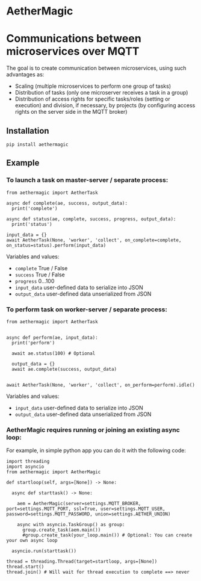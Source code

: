 # AetherMagic 
# Communications between microservices over MQTT

The goal is to create communication between microservices, using such advantages as:

- Scaling (multiple microservices to perform one group of tasks)
- Distribution of tasks (only one microserver receives a task in a group)
- Distribution of access rights for specific tasks/roles (setting or execution) and division, if necessary, by projects (by configuring access rights on the server side in the MQTT broker)


## Installation

`pip install aethermagic`


## Example

### To launch a task on master-server / separate process:

```
from aethermagic import AetherTask

async def complete(ae, success, output_data):
  print('complete')

async def status(ae, complete, success, progress, output_data):
  print('status')

input_data = {}
await AetherTask(None, 'worker', 'collect', on_complete=complete, on_status=status).perform(input_data)

```

Variables and values:
- `complete` True / False
- `success` True / False
- `progress` 0...100
- `input_data` user-defined data to serialize into JSON
- `output_data` user-defined data unserialized from JSON
  


### To perform task on worker-server / separate process:


```
from aethermagic import AetherTask


async def perform(ae, input_data):
  print('perform')

  await ae.status(100) # Optional

  output_data = {}
  await ae.complete(success, output_data)
  

await AetherTask(None, 'worker', 'collect', on_perform=perform).idle()

```


Variables and values:
- `input_data` user-defined data to serialize into JSON
- `output_data` user-defined data unserialized from JSON

  

### AetherMagic requires running or joining an existing async loop:

For example, in simple python app you can do it with the following code:

```
import threading
import asyncio
from aethermagic import AetherMagic

def startloop(self, args=[None]) -> None:

  async def starttask() -> None:

    aem = AetherMagic(server=settings.MQTT_BROKER, port=settings.MQTT_PORT, ssl=True, user=settings.MQTT_USER, password=settings.MQTT_PASSWORD, union=settings.AETHER_UNION)

    async with asyncio.TaskGroup() as group:
      group.create_task(aem.main())
      #group.create_task(your_loop.main()) # Optional: You can create your own async loop

  asyncio.run(starttask())

thread = threading.Thread(target=startloop, args=[None])
thread.start()
thread.join() # Will wait for thread execution to complete ==> never
```
